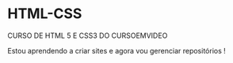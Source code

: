# HTML-CSS
 CURSO DE HTML 5 E CSS3 DO CURSOEMVIDEO

 Estou aprendendo a criar sites e agora vou gerenciar repositórios !
